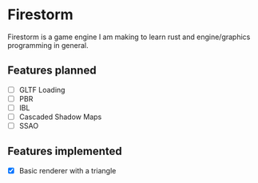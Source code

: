 # Firestorm
Firestorm is a game engine I am making to learn rust and engine/graphics programming in general. 

## Features planned 
- [ ] GLTF Loading
- [ ] PBR
- [ ] IBL
- [ ] Cascaded Shadow Maps
- [ ] SSAO

## Features implemented
- [x] Basic renderer with a triangle
